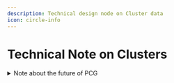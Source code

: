 ```yaml
---
description: Technical design node on Cluster data
icon: circle-info
---
```


# Technical Note on Clusters

<details>

<summary>Note about the future of PCG</summary>

PCG is always evolving, and some of the initial constraints I had to deal with when making PCGEx will slowly fade away. I'm hoping that starting in 5.6 I won't have rely on tags to maintain relationship between vtx & edges.

</details>

